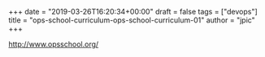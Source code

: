 +++
date = "2019-03-26T16:20:34+00:00"
draft = false
tags = ["devops"]
title = "ops-school-curriculum-ops-school-curriculum-01"
author = "jpic"
+++

http://www.opsschool.org/


